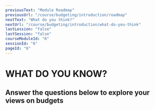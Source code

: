 ```yaml
---
previousText: "Module Roadmap"
previousUrl: "/course/budgeting/introduction/roadmap"
nextText: "What do you think?"
nextUrl: "/course/budgeting/introduction/what-do-you-think"
lastLession: "false"
lastSession: "false"
courseModuleId: "6"
sessionId: "6"
pageId: "6"
---
```



# WHAT DO YOU KNOW?
## Answer the questions below to explore your views on budgets